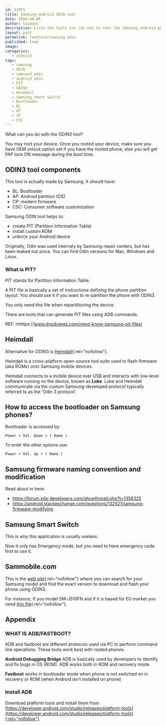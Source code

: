 ```yaml
---
id: 12971
title: Samsung android ODIN tool
date: 2020-04-06
author: taimane
description: Lists the tools you can use to root the Samsung android phone, provides few tips on each tool and explains how not to get the FAP lock. 
layout: post
permalink: /android/samsung-odin
published: true
image: 
categories: 
   - android
tags:
   - samsung
   - ODIN
   - samsund odin
   - android odin
   - PIT
   - ODIN3
   - Heimdall
   - Samsung Smart Switch
   - Bootloader
   - BL
   - AP
   - CP
   - CSC
---
```

What can you do with the ODIN3 tool?
 
You may root your device. Once you rooted your device, make sure you have OEM unlock option set if you have the rooted phone, else you will get FAP lock ON message during the boot time.
 
 
## ODIN3 tool components
 
This tool is actually made by Samsung. It should have: 
 
* BL: Bootloader
* AP: Android partition (OS)
* CP: modern firmware
* CSC: Consumer software customization
 
Samsung ODIN tool helps to:
* create PIT (Partition Information Table)
* install custom ROM
* unbrick your Android device

Originally, Odin was used internaly by Samsung repair centers, but has been leaked out since.
You can find Odin versions for Mac, Windows and Linux.

### What is PIT?
 
PIT stands for Partition Information Table.
 
A PIT file is basically a set of instructions defining the phone partition layout. You should use it if you want to re-partition the phone with ODIN3.
 
You only need this file when repartitioning the device.
 
There are tools that can generate PIT files using ADB commands.
 
REF: mhttps://www.droidviews.com/need-know-samsung-pit-files/
 
 
## Heimdall
 
Alternative for ODIN3 is [Heimdall](https://gitlab.com/BenjaminDobell/Heimdall){:rel="nofollow"}.
 
Heimdall is a cross-platform open-source tool suite used to flash firmware (aka ROMs) onto Samsung mobile devices.
 
Heimdall connects to a mobile device over USB and interacts with low-level software running on the device, known as **Loke**. Loke and Heimdall communicate via the custom Samsung-developed protocol typically referred to as the 'Odin 3 protocol'.
 
 
## How to access the bootloader on Samsung phones?
 
Bootloader is accessed by:
 
```
Power + Vol. Down + ( Home ).
```
 
 
To enter the other options use:
 
```
Power + Vol. Up + ( Home )
```
 
## Samsung firmware naming convention and modification
 
Read about in here:  
* https://forum.xda-developers.com/showthread.php?t=1356325
* https://android.stackexchange.com/questions/132521/samsung-firmware-modifying
 
 
 
##  Samsung Smart Switch
 
This is why this application is usually useless.
 
Now it only has Emergency mode, but you need to have emergency code first to use it.
 
 
 
## Sammobile.com
 
This is the [web site](https://www.sammobile.com){:rel="nofollow"} where you can search for your Samsung model and find the exact version to download and flash your phone using ODIN3.
 
For instance, if you model SM-J510FN and if it is based for EU market you need [this file](https://www.sammobile.com/samsung/galaxy-j5-2016/firmware/SM-J510FN/SEE/download/J510FNXXS3BSH2/291252/){:rel="nofollow"}.
 
## Appendix
 
### WHAT IS ADB/FASTBOOT?
 
ADB and fastboot are different protocols used via PC to perform command line operations. These tools work best with rooted phones.
 
**Android Debugging Bridge** ADB is basically used by developers to identify and fix bugs in OS (ROM). ADB works both in ROM and recovery mode.
 
**Fastboot** works in bootloader mode when phone is not switched on in recovery or ROM (when Android isn't installed on phone)
 
### Install ADB
 
Download platform tools and install them from
[https://developer.android.com/studio/releases/platform-tools](https://developer.android.com/studio/releases/platform-tools){:rel="nofollow"}
 
<!--
Rooting Samsung Galaxy using TWRP
 
TWRP
https://www.mediafire.com/file/844c26g346r2f5n/TWRP_3.0.2_SM_J5_2016_Nougat_7.1.1.tar/file
 
Super SU
http://www.mediafire.com/file/vjcjh24gx80g01y/SuperSU-v2.82-20170528234214.zip/file
 
Procedure
https://www.youtube.com/watch?v=aCeSV7dMylI -->

